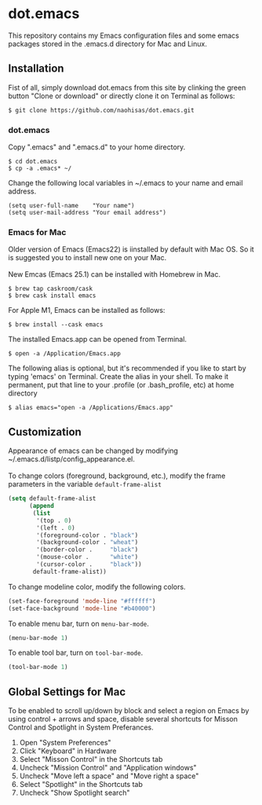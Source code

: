 # dot.emacs

This repository contains my Emacs configuration files and some emacs packages stored in the .emacs.d directory for Mac and Linux.

## Installation
Fist of all, simply download dot.emacs from this site by clinking the green button "Clone or download" or directly clone it on Terminal as follows:
```
$ git clone https://github.com/naohisas/dot.emacs.git
```
### dot.emacs
Copy ".emacs" and ".emacs.d" to your home directory.
```
$ cd dot.emacs
$ cp -a .emacs* ~/
```
Change the following local variables in ~/.emacs to your name and email address.
```cl:.emacs
(setq user-full-name    "Your name")
(setq user-mail-address "Your email address")
```
### Emacs for Mac
Older version of Emacs (Emacs22) is iinstalled by default with Mac OS. So it is suggested you to install new one on your Mac.
<br><br>
New Emcas (Emacs 25.1) can be installed with Homebrew in Mac.
```
$ brew tap caskroom/cask
$ brew cask install emacs
```
For Apple M1, Emacs can be installed as follows:
```
$ brew install --cask emacs
```
The installed Emacs.app can be opened from Terminal.
```
$ open -a /Application/Emacs.app
```
The following alias is optional, but it's recommended if you like to start by typing 'emacs' on Terminal. Create the alias in your shell. To make it permanent, put that line to your .profile (or .bash_profile, etc) at home directory
```
$ alias emacs="open -a /Applications/Emacs.app"
```

## Customization
Appearance of emacs can be changed by modifying ~/.emacs.d/listp/config_appearance.el.
<br><br>
To change colors (foreground, background, etc.), modify the frame parameters in the variable `default-frame-alist`
```cl:config_appearance.el
(setq default-frame-alist
      (append
       (list
        '(top . 0)
        '(left . 0)
        '(foreground-color . "black")
        '(background-color . "wheat")
        '(border-color .     "black")
        '(mouse-color .      "white")
        '(cursor-color .     "black"))
       default-frame-alist))
```
To change modeline color, modify the following colors.
```cl:config_appearance.el
(set-face-foreground 'mode-line "#ffffff")
(set-face-background 'mode-line "#b40000")
```
To enable menu bar, turn on `menu-bar-mode`.
```cl:config_appearance.el
(menu-bar-mode 1)
```
To enable tool bar, turn on `tool-bar-mode`.
```cl:config_appearance.el
(tool-bar-mode 1)
```
## Global Settings for Mac
To be enabled to scroll up/down by block and select a region on Emacs by using control + arrows and space, disable several shortcuts for Misson Control and Spotlight in System Preferances.
1. Open "System Preferences"
1. Click "Keyboard" in Hardware
1. Select "Misson Control" in the Shortcuts tab
1. Uncheck "Mission Control" and "Application windows"
1. Uncheck "Move left a space" and "Move right a space"
1. Select "Spotlight" in the Shortcuts tab
1. Uncheck "Show Spotlight search"
